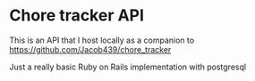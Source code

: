 # Chore tracker API

This is an API that I host locally as a companion to https://github.com/Jacob439/chore_tracker

Just a really basic Ruby on Rails implementation with postgresql

